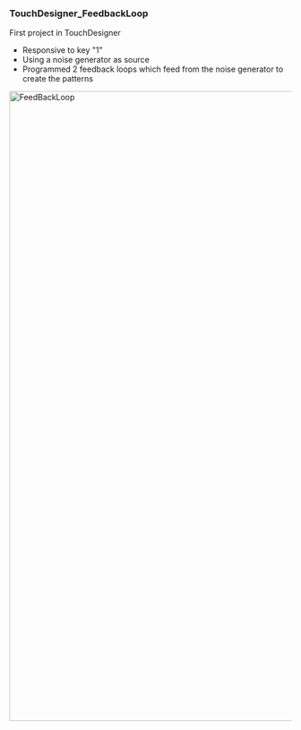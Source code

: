 ### TouchDesigner_FeedbackLoop
First project in TouchDesigner

- Responsive to key "1"
- Using a noise generator as source
- Programmed 2 feedback loops which feed from the noise generator to create the patterns

<img width="1125" alt="FeedBackLoop" src="https://github.com/toxicmassk/TouchDesigner_FeedbackLoop/assets/104457665/5990d4da-f7c7-49e6-8817-cfe0b6b94513">
